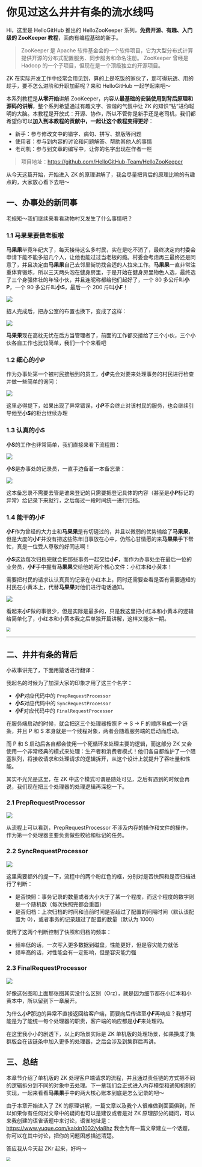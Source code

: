# 你见过这么井井有条的流水线吗

Hi，这里是 HelloGitHub 推出的 HelloZooKeeper 系列，**免费开源、有趣、入门级的 ZooKeeper 教程**，面向有编程基础的新手。

> ZooKeeper 是 Apache 软件基金会的一个软件项目，它为大型分布式计算提供开源的分布式配置服务、同步服务和命名注册。 ZooKeeper 曾经是 Hadoop 的一个子项目，但现在是一个顶级独立的开源项目。

ZK 在实际开发工作中经常会用见到，算的上是吃饭的家伙了，那可得玩透、用的趁手，要不怎么进阶和升职加薪呢？来和 HelloGitHub 一起学起来吧～

本系列教程是**从零开始**讲解 ZooKeeper，内容从**最基础的安装使用到背后原理和源码的讲解**，整个系列希望通过有趣文字、诙谐的气氛中让 ZK 的知识“钻”进你聪明的大脑。本教程是开放式：开源、协作，所以不管你是新手还是老司机，我们都希望你可以**加入到本教程的贡献中，一起让这个教程变得更好**：

- 新手：参与修改文中的错字、病句、拼写、排版等问题
- 使用者：参与到内容的讨论和问题解答、帮助其他人的事情
- 老司机：参与到文章的编写中，让你的名字出现在作者一栏

> 项目地址：https://github.com/HelloGitHub-Team/HelloZooKeeper

从今天这篇开始，开始进入 ZK 的原理讲解了，我会尽量把背后的原理比喻的有趣点的，大家放心看下去吧～

## 一、办事处的新同事

老规矩～我们继续来看看动物村又发生了什么事情吧？

### 1.1 马果果要做老板啦

**马果果**毕竟年纪大了，每天接待这么多村民，实在是吃不消了，最终决定向村委会申请下能不能多招几个人，让他也能过过当老板的瘾。村委会考虑再三最终还是同意了，并且决定由**马果果**自己去邻里街坊找合适的人拉来工作。**马果果**一直非常注重体育锻炼，所以三天两头泡在健身房里，于是开始在健身房里物色人选，最终选了三个身强体壮的年轻小伙，并且连昵称都给他们起好了，一个 80 多公斤叫**小P**，一个 90 多公斤叫**小S**，最后一个 200 斤叫**小F**！

![](./images/1.png)

招人完成后，把办公室的布置也换下，变成了这样：

![](./images/2.png)

**马果果**现在高枕无忧在后方当管理者了，前面的工作都交接给了三个小伙，三个小伙各自工作也比较简单，我们一个个来看吧

### 1.2 细心的小P

作为办事处第一个被村民接触到的员工，**小P**先会对要来处理事务的村民进行检查并做一些简单的询问：

![](./images/3.png)

这里必得提下，如果出现了异常错误，**小P**不会终止对该村民的服务，也会继续引导他至**小S**的柜台继续办理

### 1.3 认真的小S

**小S**的工作也非常简单，我们直接来看下流程图：

![](./images/4.png)

**小S**是办事处的记录员，一直手边备着一本备忘录：

![](./images/5.png)

这本备忘录不需要去管是谁来登记的只需要把登记具体的内容（甚至是**小P**标记的异常）给记录下来就行，之后每过一段时间统一进行归档。

### 1.4 能干的小F

**小F**作为曾经的大力士和**马果果**是有切磋过的，并且以微弱的优势输给了**马果果**，但是大度的**小F**并没有把这些陈年旧事放在心中，仍然心甘情愿的来**马果果**手下帮忙，真是一位受人尊敬的好同志啊！

**小S**这边每次归档完就会把那些事务一起交给**小F**，而作为办事处坐在最后一位的业务员，**小F**手中握有**马果果**交给他的两个核心文件：小红本和小黄本！

需要把村民的请求认认真真的记录在小红本上，同时还需要查看是否有需要通知的村民在小黄本上，代替**马果果**对他们进行电话通知。

![](./images/6.png)

看起来**小F**做的事很少，但是实际是最多的，只是我这里把小红本和小黄本的逻辑给简单化了，小红本和小黄本我之后单独开篇讲解，这样又能水一期。

<img src="./images/7.jpeg" style="zoom:70%;" />

---

## 二、井井有条的背后

小故事讲完了，下面用猿话进行翻译：

 我起名的时候为了加深大家的印象才用了这三个名字：

- **小P**对应代码中的 `PrepRequestProcessor` 
- **小S**对应代码中的 `SyncRequestProcessor`
- **小F**对应代码中的 `FinalRequestProcessor`

在服务端启动的时候，就会把这三个处理器按照 P -> S -> F 的顺序串成一个链条，并且 P 和 S 本身就是一个线程对象，两者会随着服务端的启动而启动。

而 P 和 S 启动后各自都会使用一个死循环来处理主要的逻辑，而这部分 ZK 又会使用一个非常经典的模式来处理：生产者和消费者模式！他们各自都维护了一个阻塞队列，将接收请求和处理请求的逻辑拆开，从这个设计上就提升了吞吐量和性能。

其实不光光是这里，在 ZK 中这个模式可谓是随处可见，之后有遇到的时候会再说，我们现在把三个处理器的处理逻辑再深挖一下。

### 2.1 PrepRequestProcessor

![](./images/8.png)

从流程上可以看到，PrepRequestProcessor 不涉及内存的操作和文件的操作，作为第一个处理器主要负责做些校验和标记的任务。

### 2.2 SyncRequestProcessor

![](./images/9.png)

这里需要额外的提一下，流程中的两个粉红色的框，分别对是否快照和是否归档进行了判断：

- 是否快照：事务记录的数量或者大小大于了某一个程度，而这个程度的数字则是一个随机数（每次快照完都会重置）
- 是否归档：上次归档的时间和当前时间是否超过了配置的间隔时间（默认该配置为 0），或者事务的记录超过了配置的数量（默认为 1000）

使用了这两个判断控制了快照和归档的频率：

- 频率低的话，一次写入更多数据到磁盘，性能更好，但是容灾能力就低
- 频率高的话，对性能会有一定影响，但是容灾能力强

### 2.3 FinalRequestProcessor

![](./images/10.png)

好像这张图和上面那张图其实没什么区别（Orz），就是因为细节都在小红本和小黄本中，所以留到下一章展开。

为什么**小P**那边的异常不直接返回给客户端，而要向后传递至**小F**再响应？我想可能是为了能统一每个处理器的职责，客户端的响应都是**小F**来处理的。

在这里我小小的剧透下，以上的场景实际是 ZK 单机版的处理场景，如果换成了集群版会在该链条中加入更多的处理器，之后会涉及到集群后再讲。

## 三、总结

本章节介绍了单机版的 ZK 处理客户端请求的流程，并且通过责任链的方式把不同的逻辑拆分到不同的对象中去处理。下一章我们会正式进入内存模型和通知机制的实现，一起来看看**马果果**手中的两大核心账本到底是怎么记录的吧～

由于本章开始进入了 ZK 的原理讲解，一篇文章以及我个人很难做到面面俱到，所以如果你有任何对文章中的疑问也可以是建议或者是对 ZK 原理部分的疑问，可以来我创建的语雀话题中来讨论，语雀地址是：https://www.yuque.com/kaixin1002/yla8hz 我会为每一篇文章建立一个话题，你可以在其中讨论，把你的问题困惑描述清楚。

答应我从今天起 ZKr 起来，好吗～

<img src="./images/11.gif" style="zoom:67%;" />






